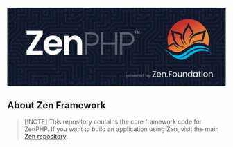 ![Zen Foundation](https://raw.githubusercontent.com/zenphporg/.github/main/img/zenphp.png)

## About Zen Framework

> [!NOTE] This repository contains the core framework code for ZenPHP. If you want to build an application using Zen, visit the main [Zen repository](https://github.com/zenphporg/zen).
